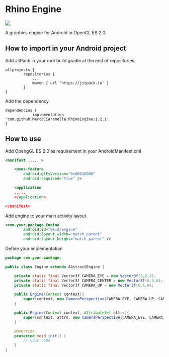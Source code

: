 # Rhino Engine

[![](https://jitpack.io/v/MarcoCiaramella/RhinoEngine.svg)](https://jitpack.io/#MarcoCiaramella/RhinoEngine)

A graphics engine for Android in OpenGL ES 2.0.

## How to import in your Android project
Add JitPack in your root build.gradle at the end of repositories:

```
allprojects {
		repositories {
			...
			maven { url 'https://jitpack.io' }
		}
}
```

Add the dependency

```
dependencies {
	        implementation 'com.github.MarcoCiaramella:RhinoEngine:1.2.1'
}
```

## How to use

Add OpengGL ES 2.0 as requirement in your AndroidManifest.xml

```xml
<manifest ..... >

    <uses-feature
        android:glEsVersion="0x00020000"
        android:required="true" />

    <application
	.....
    </application>

</manifest>
```

Add engine to your main activity layout

```xml
<com.your.package.Engine
        android:id="@+id/engine"
        android:layout_width="match_parent"
        android:layout_height="match_parent" />
```

Define your implementation

```java
package com.your.package;

public class Engine extends AbstractEngine {

    private static final Vector3f CAMERA_EYE = new Vector3f(3,2,3);
    private static final Vector3f CAMERA_CENTER = new Vector3f(0,0,0);
    private static final Vector3f CAMERA_UP = new Vector3f(0,1,0);

    public Engine(Context context){
        super(context, new CameraPerspective(CAMERA_EYE, CAMERA_UP, CAMERA_CENTER, 1, 1000), null);
    }

    public Engine(Context context, AttributeSet attrs){
        super(context, attrs, new CameraPerspective(CAMERA_EYE, CAMERA_UP, CAMERA_CENTER, 1, 1000), null);
    }

    @Override
    protected void init() {
        // your code
    }
}
```
